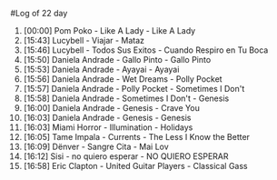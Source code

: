 #Log of 22 day

1. [00:00] Pom Poko - Like A Lady - Like A Lady
1. [15:43] Lucybell - Viajar - Mataz
1. [15:46] Lucybell - Todos Sus Exitos - Cuando Respiro en Tu Boca
1. [15:50] Daniela Andrade - Gallo Pinto - Gallo Pinto
1. [15:53] Daniela Andrade - Ayayai - Ayayai
1. [15:56] Daniela Andrade - Wet Dreams - Polly Pocket
1. [15:57] Daniela Andrade - Polly Pocket - Sometimes I Don't
1. [15:58] Daniela Andrade - Sometimes I Don't - Genesis
1. [16:00] Daniela Andrade - Genesis - Crave You
1. [16:03] Daniela Andrade - Genesis - Genesis
1. [16:03] Miami Horror - Illumination - Holidays
1. [16:05] Tame Impala - Currents - The Less I Know the Better
1. [16:09] Dënver - Sangre Cita - Mai Lov
1. [16:12] Sisi - no quiero esperar - NO QUIERO ESPERAR
1. [16:58] Eric Clapton - United Guitar Players - Classical Gass
